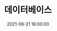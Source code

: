---
title: 데이터베이스
layout: post
date: '2021-06-21 16:00:00'
categories:
- study
tags:
- Oracle
comments: true
published: true
---